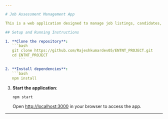 ```yaml
---

# Job Assessment Management App

This is a web application designed to manage job listings, candidates, and assessments.

## Setup and Running Instructions

1. **Clone the repository**:
   ```bash
   git clone https://github.com/Rajeshkumardev05/ENTNT_PROJECT.git
   cd ENTNT_PROJECT
      ```

2. **Install dependencies**:
   ```bash
   npm install
   ```

3. **Start the application**:
   ```bash
   npm start
   ```
   Open [http://localhost:3000](http://localhost:3000) in your browser to access the app.

---
```

